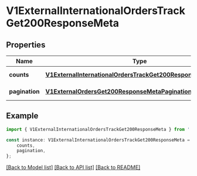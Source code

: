 # V1ExternalInternationalOrdersTrackGet200ResponseMeta


## Properties

Name | Type | Description | Notes
------------ | ------------- | ------------- | -------------
**counts** | [**V1ExternalInternationalOrdersTrackGet200ResponseMetaCounts**](V1ExternalInternationalOrdersTrackGet200ResponseMetaCounts.md) |  | [default to undefined]
**pagination** | [**V1ExternalOrdersGet200ResponseMetaPagination**](V1ExternalOrdersGet200ResponseMetaPagination.md) |  | [default to undefined]

## Example

```typescript
import { V1ExternalInternationalOrdersTrackGet200ResponseMeta } from './api';

const instance: V1ExternalInternationalOrdersTrackGet200ResponseMeta = {
    counts,
    pagination,
};
```

[[Back to Model list]](../README.md#documentation-for-models) [[Back to API list]](../README.md#documentation-for-api-endpoints) [[Back to README]](../README.md)

